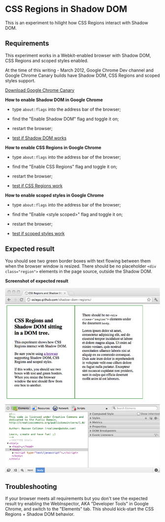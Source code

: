 CSS Regions in Shadow DOM
=====

This is an experiment to hilight how CSS Regions interact with Shadow DOM. 

Requirements
-----
This experiment works in a Webkit-enabled browser with Shadow DOM, CSS Regions and scoped styles enabled.    

At the time of this writing - March 2012, Google Chrome Dev channel and Google Chrome Canary builds have Shadow DOM, CSS Regions and scoped styles support.

[Download Google Chrome Canary](http://tools.google.com/dlpage/chromesxs)       

**How to enable Shadow DOM in Google Chrome**

* type `about:flags` into the address bar of the browser;

* find the "Enable Shadow DOM" flag and toggle it on; 

* restart the browser;    

* [test if Shadow DOM works](http://jsfiddle.net/dglazkov/eQSZd/)
                                                                               
**How to enable CSS Regions in Google Chrome**

* type `about:flags` into the address bar of the browser;

* find the "Enable CSS Regions" flag and toggle it on;

* restart the browser;

* [test if CSS Regions work](http://jsfiddle.net/vwmpX/) 

**How to enable scoped styles in Google Chrome**

* type `about:flags` into the address bar of the browser;

* find the "Enable &lt;style scoped&gt;" flag and toggle it on;

* restart the browser;

* [test if scoped styles work](http://jsbin.com/ehutuc/edit#preview)  

Expected result
-----
You should see two green border boxes with text flowing between them when the browser window is resized. 
There should be no placeholder `<div class="region">` elements in the page source, outside the Shadow DOM.

**Screenshot of expected result**

![CSS Regions and Shadow DOM in Google Chrome](expected-result.png)  
     

Troubleshooting
-----
If your browser meets all requirements but you don't see the expected result try enabling the WebInspector, AKA "Developer Tools" in Google Chrome, and switch to the "Elements" tab. This should kick-start the CSS Regions + Shadow DOM behavior.                                                                                                                                                                                                                                                                                                                                                                    